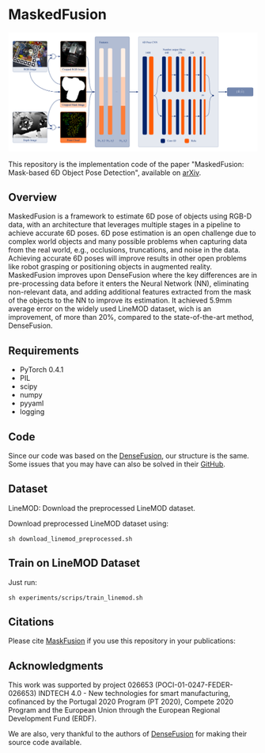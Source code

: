 # MaskedFusion

<p align="center">
	<img src ="img.png" width="1000" />
</p>

This repository is the implementation code of the paper "MaskedFusion: Mask-based 6D Object Pose Detection", available on [arXiv]().



## Overview

MaskedFusion is a framework to estimate 6D pose of objects using RGB-D data, with an architecture that leverages multiple stages in a pipeline to achieve accurate 6D poses. 6D pose estimation is an open challenge due to complex world objects and many possible problems when capturing data from the real world, e.g., occlusions, truncations, and noise in the data. Achieving accurate 6D poses will improve results in other open problems like robot grasping or positioning objects in augmented reality. MaskedFusion improves upon DenseFusion where the key differences are in pre-processing data before it enters the Neural Network (NN), eliminating non-relevant data, and adding additional features extracted from the mask of the objects to the NN to improve its estimation. It achieved 5.9mm average error on the widely used LineMOD dataset, wich is an improvement, of more than 20%, compared to the state-of-the-art method, DenseFusion.



## Requirements

* PyTorch 0.4.1
* PIL
* scipy
* numpy
* pyyaml
* logging


## Code

Since our code was based on the [DenseFusion](https://github.com/j96w/DenseFusion/blob/master/README.md), our structure is the same.
Some issues that you may have can also be solved in their [GitHub](https://github.com/j96w/DenseFusion/).



## Dataset

LineMOD: Download the preprocessed LineMOD dataset.

Download preprocessed LineMOD dataset using:
```
sh download_linemod_preprocessed.sh
```



## Train on LineMOD Dataset

Just run:
```
sh experiments/scrips/train_linemod.sh
```



## Citations

Please cite [MaskFusion]() if you use this repository in your publications:



## Acknowledgments

This work was supported by project 026653 (POCI-01-0247-FEDER-026653) INDTECH 4.0 - New technologies for smart manufacturing, cofinanced by the Portugal 2020 Program (PT 2020), Compete 2020 Program and the European Union through the European Regional Development Fund (ERDF).

We are also, very thankful to the authors of [DenseFusion](https://github.com/j96w/DenseFusion/) for making their source code available.


